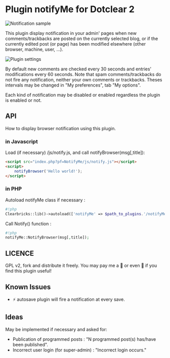 # Plugin notifyMe for Dotclear 2

![Notification sample](http://open-time.net/public/screenshots/2015/notify-me-display.jpg)

This plugin display notification in your admin' pages when new comments/trackbacks are posted on the currently selected blog, or if the currently edited post (or page) has been modified elsewhere (other browser, machine, user, …).

![Plugin settings](http://open-time.net/public/screenshots/2015/notify-me-prefs.jpg)

By default new comments are checked every 30 seconds and entries' modifications every 60 seconds. Note that spam comments/trackbacks do not fire any notification, neither your own comments or trackbacks. Theses intervals may be changed in "My preferences", tab "My options".

Each kind of notification may be disabled or enabled regardless the plugin is enabled or not.

## API

How to display browser notification using this plugin.

### in Javascript

Load (if necessary) /js/notify.js, and call notifyBrowser(msg[,title]):

```html
<script src="index.php?pf=NotifyMe/js/notify.js"></script>
<script>
    notifyBrowser('Hello world!');
</script>
```

### in PHP

Autoload notifyMe class if necessary :

```php
#!php
Clearbricks::lib()->autoload(['notifyMe' => $path_to_plugins.'/notifyMe/_admin.php']);
```

Call Notify() function :

```php
#!php
notifyMe::NotifyBrowser(msg[,title]);
```

## LICENCE

GPL v2, fork and distribute it freely. You may pay me a 🍺 or even 🍻 if you find this plugin useful!

## Known Issues

- ⚡ autosave plugin will fire a notification at every save.

## Ideas

May be implemented if necessary and asked for:

- Publication of programmed posts : "N programmed post(s) has/have been published".
- Incorrect user login (for super-admin) : "Incorrect login occurs."
